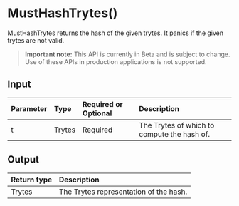 # MustHashTrytes()
MustHashTrytes returns the hash of the given trytes. It panics if the given trytes are not valid.
> **Important note:** This API is currently in Beta and is subject to change. Use of these APIs in production applications is not supported.


## Input

| Parameter       | Type | Required or Optional | Description |
|:---------------|:--------|:--------| :--------|
| t | Trytes | Required | The Trytes of which to compute the hash of.  |




## Output

| Return type     | Description |
|:---------------|:--------|
| Trytes | The Trytes representation of the hash. |



